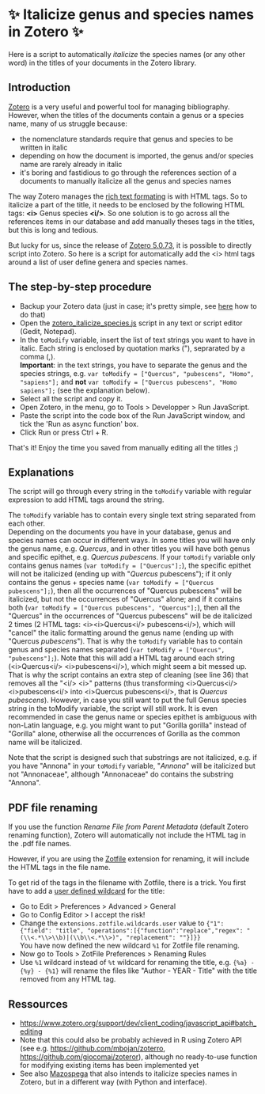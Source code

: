 # :sparkles: Italicize genus and species names in Zotero :sparkles:
Here is a script to automatically _italicize_ the species names (or any other word) in the titles of your documents in the Zotero library. 

## Introduction
[Zotero](https://www.zotero.org/) is a very useful and powerful tool for managing bibliography.
However, when the titles of the documents contain a genus or a species name, many of us struggle because:
- the nomenclature standards require that genus and species to be written in italic
- depending on how the document is imported, the genus and/or species name are rarely already in italic
- it's boring and fastidious to go through the references section of a documents to manually italicize all the genus and species names 

The way Zotero manages the [rich text formating](https://www.zotero.org/support/kb/rich_text_bibliography) is with HTML tags. So to italicize a part of the title, it needs to be enclosed by the following HTML tags: **\<i>** Genus species  **\<i/>**. So one solution is to go across all the references items in our database and add manually theses tags in the titles, but this is long and tedious.

But lucky for us, since the release of [Zotero 5.0.73](https://www.zotero.org/support/5.0_changelog), it is possible to directly script into Zotero.
So here is a script for automatically add the \<i> html tags around a list of user define genera and species names. 

## The step-by-step procedure

- Backup your Zotero data (just in case; it's pretty simple, see [here](https://www.zotero.org/support/zotero_data#backing_up_your_zotero_data) how to do that)
- Open the [zotero_italicize_species.js](./zotero_italicize_species.js) script in any text or script editor (Gedit, Notepad).  
- In the `toModify` variable, insert the list of text strings you want to have in italic. Each string is enclosed by quotation marks ("), seprarated by a comma (,).  
**Important**: in the text strings, you have to separate the genus and the species strings, e.g. `var toModify = ["Quercus", "pubescens", "Homo", "sapiens"];` and **not**  `var toModify = ["Quercus pubescens", "Homo sapiens"];` (see the explanation below).
- Select all the script and copy it.
- Open Zotero, in the menu, go to Tools > Developper > Run JavaScript.
- Paste the script into the code box of the Run JavaScript window, and tick the 'Run as async function' box.
- Click Run or press Ctrl + R.

That's it! Enjoy the time you saved from manually editing all the titles ;)

## Explanations
The script will go through every string in the `toModify` variable with regular expression to add HTML tags around the string.

The `toModify` variable has to contain every single text string separated from each other.  
Depending on the documents you have in your database, genus and species names can occur in different ways. In some titles you will have only the genus name, e.g. _Quercus_, and in other titles you will have both genus and specific epithet, e.g. _Quercus pubescens_. If your `toModify` variable only contains genus names (`var toModify = ["Quercus"];`), the specific epithet will not be italicized (ending up with "_Quercus_ pubescens"); if it only contains the genus + species name (`var toModify = ["Quercus pubescens"];`), then all the occurrences of "Quercus pubescens" will be italicized, but not the occurrences of "Quercus" alone; and if it contains both (`var toModify = ["Quercus pubescens", "Quercus"];`), then all the "Quercus" in the occurrences of "Quercus pubescens" will be de italicized 2 times (2 HTML tags: \<i>\<i>Quercus\<i/> pubescens\<i/>), which will "cancel" the italic formatting around the genus name (ending up with "Quercus _pubescens_"). That is why the `toModify` variable has to contain genus and species names separated (`var toModify = ["Quercus", "pubescens"];`). Note that this will add a HTML tag around each string (\<i>Quercus\<i/> \<i>pubescens\<i/>), which might seem a bit messed up. That is why the script contains an extra step of cleaning (see line 36) that removes all the "\<i/> \<i>" patterns (thus transforming  \<i>Quercus\<i/> \<i>pubescens\<i/> into \<i>Quercus pubescens\<i/>, that is _Quercus pubescens_). However, in case you still want to put the full Genus species string in the toModify variable, the script will still work. It is even recommended in case the genus name or species epithet is ambiguous with non-Latin language, e.g. you might want to put "Gorilla gorilla" instead of "Gorilla" alone, otherwise all the occurrences of Gorilla as the common name will be italicized.

Note that the script is designed such that substrings are not italicized, e.g. if you have "Annona" in your `toModify` variable, "_Annona_" will be italicized but not "Annonaceae", although "Annonaceae" do contains the substring "Annona".

## PDF file renaming

If you use the function _Rename File from Parent Metadata_ (default Zotero renaming function), Zotero will automatically not include the HTML tag in the .pdf file names.

However, if you are using the [Zotfile](http://zotfile.com/) extension for renaming, it will include the HTML tags in the file name.  

To get rid of the tags in the filename with Zotfile, there is a trick. You first have to add a [user defined wildcard](http://zotfile.com/index.html#user-defined-wildcards) for the title:
- Go to Edit > Preferences > Advanced > General
- Go to Config Editor > I accept the risk!
- Change the `extensions.zotfile.wildcards.user` value to `{"1": {"field": "title", "operations":[{"function":"replace","regex": "(\\<.*\\>\\b)|(\\b\\<.*\\>)", "replacement": ""}]}}`  
You have now defined the new wildcard `%1` for Zotfile file renaming.
- Now go to Tools > ZotFile Preferences > Renaming Rules
- Use `%1` wildcard instead of `%t` wildcard for renaming the title, e.g. `{%a} - {%y} - {%1}` will rename the files like "Author - YEAR - Title" with the title removed from any HTML tag.


## Ressources
- https://www.zotero.org/support/dev/client_coding/javascript_api#batch_editing
- Note that this could also be probably achieved in R using Zotero API (see e.g. https://github.com/mbojan/zoterro, https://github.com/giocomai/zoteror), although no ready-to-use function for modifying existing items has been implemented yet 
- See also [Mazospega](https://github.com/IdoBar/Mazospega) that also intends to italicize species names in Zotero, but in a different way (with Python and interface).
